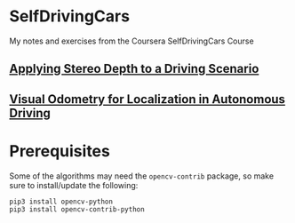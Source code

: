 # SelfDrivingCars

My notes and exercises from the Coursera SelfDrivingCars Course

## [Applying Stereo Depth to a Driving Scenario]()

## [Visual Odometry for Localization in Autonomous Driving]()

# Prerequisites

Some of the algorithms may need the `opencv-contrib` package, so make sure to install/update the following:

```
pip3 install opencv-python
pip3 install opencv-contrib-python
```

